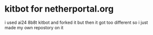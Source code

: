 # kitbot for netherportal.org

i used ai24 8b8t kitbot and forked it but then it got too different so i just made my own repostory on it
